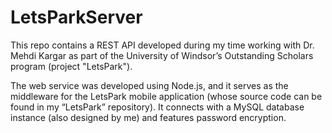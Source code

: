 # LetsParkServer

This repo contains a REST API developed during my time working with Dr. Mehdi Kargar as part of the University of Windsor’s Outstanding Scholars program (project "LetsPark").

The web service was developed using Node.js, and it serves as the middleware for the LetsPark mobile application (whose source code can be found in my “LetsPark” repository). It connects with a MySQL database instance (also designed by me) and features password encryption.
